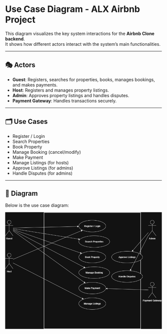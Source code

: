 # Use Case Diagram - ALX Airbnb Project

This diagram visualizes the key system interactions for the **Airbnb Clone backend**.  
It shows how different actors interact with the system’s main functionalities.

---

## 🎭 Actors
- **Guest**: Registers, searches for properties, books, manages bookings, and makes payments.  
- **Host**: Registers and manages property listings.  
- **Admin**: Approves property listings and handles disputes.  
- **Payment Gateway**: Handles transactions securely.  

---

## 🗂️ Use Cases
- Register / Login  
- Search Properties  
- Book Property  
- Manage Booking (cancel/modify)  
- Make Payment  
- Manage Listings (for hosts)  
- Approve Listings (for admins)  
- Handle Disputes (for admins)  

---

## 📌 Diagram
Below is the use case diagram:

![Use Case Diagram](./use-case-diagram.png)
